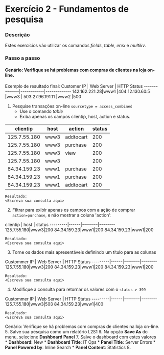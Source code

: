
# Exercício 2 - Fundamentos de pesquisa

### Descrição

Estes exercícios vão utilizar os comandos _fields_, _table_, _erex_ e _multikv_. 

### Passo a passo 
#### Cenário: Verifique se há problemas com compras de clientes na loja on-line.

Exemplo de resultado final: 
Customer IP | Web Server | HTTP Status 
--------------|------------|------------- 
142.162.221.28|www1 |404 
12.130.60.5 |www3 |
503 27.96.191.11 |www2 |500

1. Pesquise transações on-line `sourcetype = access_combined`
	* Use o comando _table_
	* Exiba apenas os campos clientip, host, action e status.
		
clientip | host | action | status
---------|------|--------|-------------
125.7.55.180|www3|addtocart|200
125.7.55.180|www3|purchase|200
125.7.55.180|www3|view|200	
125.7.55.180|www3||200
84.34.159.23|www1|purchase|200
84.34.159.23|www1|purchase|200
84.34.159.23|www1|addtocart|200
	
	Resultado: 
	<Escreva sua consulta aqui>
2. Filtrar para exibir apenas os campos com a ação de comprar `action=purchase`, e não mostrar a coluna 'action':
	
clientip | host | status
---------|------|--------|--------
125.7.55.180|www3|200
84.34.159.23|www1|200
84.34.159.23|www1|200
	
	Resultado: 
	<Escreva sua consulta aqui>
3. Torne os dados mais apresentáveis definindo um título para as colunas

Custommer IP | Web Server | HTTP Status
---------|------|--------|--------
125.7.55.180|www3|200
84.34.159.23|www1|200
84.34.159.23|www1|200
	
	Resultado: 
	<Escreva sua consulta aqui>

4. Modifique a consulta para retornar os valores com o `status > 399`

Custommer IP | Web Server | HTTP Status
---------|------|--------|--------
125.7.55.180|www3|503
84.34.159.23|www1|400
	
	Resultado: 
	<Escreva sua consulta aqui>

Cenário: Verifique se há problemas com compras de clientes na loja on-line.
5. Salve sua pesquisa como um relatório L2S1
6. Na opção __Save As__ do menu, selecione __Dashboard Panel__
7. Salve o dashboard com estes valores
	* __Dashboard__: New
	* __Dashboard Title__: IT Ops
	* __Panel Title__: Server Errors
	* __Panel Powered by__: Inline Search
	* __Panel Content__: Statistics
8. 
	
<!--stackedit_data:
eyJoaXN0b3J5IjpbNTc1ODMwMzg5LC0xMjE3NzA5MjEzLC0xMz
UxMjQ3OTA1XX0=
-->